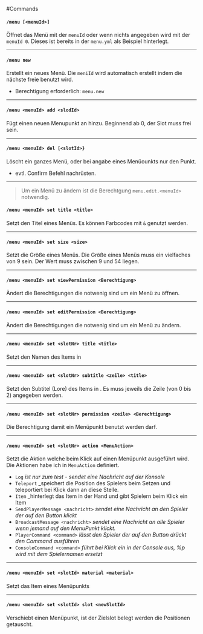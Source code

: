 #Commands

#### `/menu [<menuId>]`
Öffnet das Menü mit der `menuId` oder wenn nichts angegeben wird mit der `menuId 0`. Dieses ist bereits in der `menu.yml` als Beispiel hinterlegt.

---
#### `/menu new`
Erstellt ein neues Menü. Die `meniId` wird automatisch erstellt indem die nächste freie benutzt wird.
- Berechtigung erforderlich: `menu.new`
---

#### `/menu <menuId> add <slodId>`
Fügt einen neuen Menupunkt an <slotId> hinzu. Beginnend ab 0, der Slot muss frei sein.

---

#### `/menu <menuId> del [<slotId>}`
Löscht ein ganzes Menü, oder bei angabe eines Menüounkts nur den Punkt.
- evtl. Confirm Befehl nachrüsten.

---

>Um ein Menü zu ändern ist die Berechtgung `menu.edit.<menuId>` notwendig.
>

#### `/menu <menuId> set title <title>`
Setzt den Titel eines Menüs. Es können Farbcodes mit `&` genutzt werden.

---
#### `/menu <menuId> set size <size>`
Setzt die Größe eines Menüs. Die Größe eines Menüs muss ein vielfaches von 9 sein. Der Wert muss zwischen 9 und 54 liegen.

---
#### `/menu <menuId> set viewPermission <Berechtigung>`
Ändert die Berechtigungen die notwenig sind um ein Menü zu öffnen.

---
#### `/menu <menuId> set editPermission <Berechtigung>`
Ändert die Berechtigungen die notwenig sind um ein Menü zu ändern.
 
---
#### `/menu <menuId> set <slotNr> title <title>`
Setzt den Namen des Items in <slotNr>

---
#### `/menu <menuId> set <slotNr> subtitle <zeile> <title>`
Setzt den Subtitel (Lore) des Items in <slotNr>. Es muss jeweils die Zeile (von 0 bis 2) angegeben werden.

---
#### `/menu <menuId> set <slotNr> permission <zeile> <Berechtigung>`
Die Berechtigung damit ein Menüpunkt benutzt werden darf.

---
#### `/menu <menuId> set <slotNr> action <MenuAction>`
Setzt die Aktion welche beim Klick auf einen Menüpunkt ausgeführt wird.
Die Aktionen habe ich in `MenuAction` definiert.
- `Log` _ist nur zum test - sendet eine Nachricht auf der Konsole_
- `Teleport` _speichert die Position des Spielers beim Setzen und teleportiert bei Klick dann an diese Stelle.
- `Item` _hinterlegt das Item in der Hand und gibt Spielern beim Klick ein Item
- `SendPlayerMessage <nachricht>` _sendet eine Nachricht an den Spieler der auf den Button klickt_
- `BroadcastMessage <nachricht>` _sendet eine Nachricht an alle Spieler wenn jemand auf den MenuPunkt klickt._
- `PlayerCommand <command>` _lässt den Spieler der auf den Button drückt den Command ausführen_ 
- `ConsoleCommand <command>` _führt bei Klick ein in der Console aus, %p wird mit dem Spielernamen ersetzt_

---
#### `/menu <menuId> set <slotId> material <material>`
Setzt das Item eines Menüpunkts

---
#### `/menu <menuId> set <slotId> slot <newSlotId>`
Verschiebt einen Menüpunkt, ist der Zielslot belegt werden die Positionen getauscht.